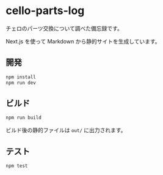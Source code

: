 # cello-parts-log

チェロのパーツ交換について調べた備忘録です。

Next.js を使って Markdown から静的サイトを生成しています。

## 開発

```bash
npm install
npm run dev
```

## ビルド

```bash
npm run build
```

ビルド後の静的ファイルは `out/` に出力されます。

## テスト

```bash
npm test
```
